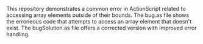 This repository demonstrates a common error in ActionScript related to accessing array elements outside of their bounds.  The bug.as file shows the erroneous code that attempts to access an array element that doesn't exist. The bugSolution.as file offers a corrected version with improved error handling.